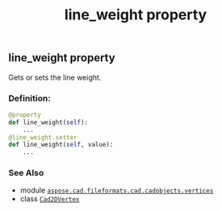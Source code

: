 ﻿---
title: line_weight property
second_title: Aspose.CAD for Python via .NET API References
description: 
type: docs
weight: 270
url: /aspose.cad.fileformats.cad.cadobjects.vertices/cad2dvertex/line_weight/
is_root: false
---

## line_weight property


Gets or sets the line weight.
### Definition:
```python
@property
def line_weight(self):
    ...
@line_weight.setter
def line_weight(self, value):
    ...
```

### See Also
* module [`aspose.cad.fileformats.cad.cadobjects.vertices`](../../)
* class [`Cad2DVertex`](/cad/python-net/aspose.cad.fileformats.cad.cadobjects.vertices/cad2dvertex)
